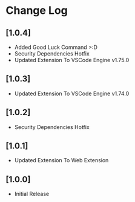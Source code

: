 # Change Log

## [1.0.4]

- Added Good Luck Command >:D
- Security Dependencies Hotfix
- Updated Extension To VSCode Engine v1.75.0

## [1.0.3]

- Updated Extension To VSCode Engine v1.74.0

## [1.0.2]

- Security Dependencies Hotfix

## [1.0.1]

- Updated Extension To Web Extension

## [1.0.0]

- Initial Release